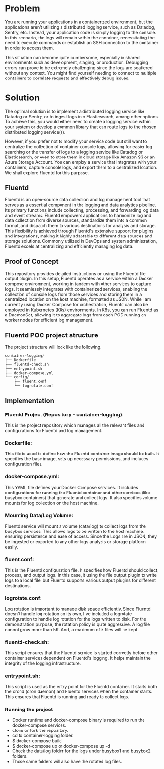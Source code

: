 # Problem
You are running your applications in a containerized environment, but the applications aren't utilizing a distributed logging service, such as Datadog, Sentry, etc. Instead, your application code is simply logging to the console. In this scenario, the logs will remain within the container, necessitating the need to execute commands or establish an SSH connection to the container in order to access them.

This situation can become quite cumbersome, especially in shared environments such as development, staging, or production. Debugging errors can prove to be extremely challenging since the logs are scattered without any context. You might find yourself needing to connect to multiple containers to correlate requests and effectively debug issues.

# Solution
The optimal solution is to implement a distributed logging service like Datadog or Sentry, or to ingest logs into Elasticsearch, among other options. To achieve this, you would either need to create a logging service within your system or develop a common library that can route logs to the chosen distributed logging service(s).

However, if you prefer not to modify your service code but still want to centralize the collection of container console logs, allowing for easier log searching or the transfer of logs to a logging service like Datadog or Elasticsearch, or even to store them in cloud storage like Amazon S3 or an Azure Storage Account. You can employ a service that integrates with your containers, capture console logs, and export them to a centralized location. We shall explore Fluentd for this purpose.

## Fluentd
Fluentd is an open-source data collection and log management tool that serves as a essential component in the logging and data analytics pipeline. Its primary functions include collecting, processing, and forwarding log data and event streams. Fluentd empowers applications to harmonize log and data collection from diverse sources, standardize them into a common format, and dispatch them to various destinations for analysis and storage. This flexibility is achieved through Fluentd's extensive support for plugins and integrations, making it highly adaptable to different data sources and storage solutions. Commonly utilized in DevOps and system administration, Fluentd excels at centralizing and efficiently managing log data.

## Proof of Concept
This repository provides detailed instructions on using the Fluentd file output plugin. In this setup, Fluentd operates as a service within a Docker compose environment, working in tandem with other services to capture logs. It seamlessly integrates with containerized services, enabling the collection of console logs from those services and storing them in a centralized location on the host machine, formatted as JSON. While I am currently using Docker Compose for orchestration, Fluentd can also be employed in Kubernetes (K8s) environments. In K8s, you can run Fluentd as a DaemonSet, allowing it to aggregate logs from each POD running on worker nodes for efficient log management. 
## Fluentd POC project structure
The project structure will look like the following.
```plaintext
container-logging/
├── Dockerfile
├── fluentd-check.sh
├── entrypoint.sh
├── docker-compose.yml
└── config/
    ├── fluent.conf
    └── logrotate.conf
```

## Implementation
### Fluentd Project (Repository - container-logging): 
This is the project repository which manages all the relevant files and configurations for Fluentd and log management.

### Dockerfile: 
This file is used to define how the Fluentd container image should be built. It specifies the base image, sets up necessary permissions, and includes configuration files.

### docker-compose.yml: 
This YAML file defines your Docker Compose services. It includes configurations for running the Fluentd container and other services (like busybox containers) that generate and collect logs. It also specifies volume mounts for log collection on the host machine.

### Mounting Data/Log Volume: 
Fluentd service will mount a volume (data/log) to collect logs from the busybox services. This allows logs to be written to the host machine, ensuring persistence and ease of access. Since the Logs are in JSON, they be ingested or exported to any other logs analysis or storage platform easily.

### fluent.conf: 
This is the Fluentd configuration file. It specifies how Fluentd should collect, process, and output logs. In this case, it using the file output plugin to write logs to a local file, but Fluentd supports various output plugins for different destinations.

### logrotate.conf: 
Log rotation is important to manage disk space efficiently. Since Fluentd doesn't handle log rotation on its own, I've included a logrotate configuration to handle log rotation for the logs written to disk. For the demonstration purpose, the rotation policy is quite aggressive. A log file cannot grow more than 5K. And, a maximum of 5 files will be kept.

### fluentd-check.sh: 
This script ensures that the Fluentd service is started correctly before other container services dependent on Fluentd's logging. It helps maintain the integrity of the logging infrastructure.

### entrypoint.sh: 
This script is used as the entry point for the Fluentd container. It starts both the crond (cron daemon) and Fluentd services when the container starts. This ensures that Fluentd is running and ready to collect logs.

### Running the project
- Docker runtime and docker-compose binary is required to run the docker-compose services.
- clone or fork the repository.
- cd to container-logging folder.
- $ docker-compose build
- $ docker-compose up or docker-compose up -d
- Check the data/log folder for the logs under busybox1 and busybox2 folders.
- Those same folders will also have the rotated log files.



